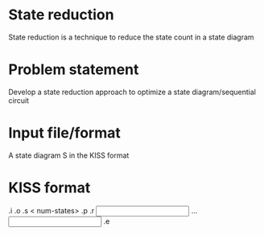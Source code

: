 # State reduction
State reduction is a technique to reduce the state count in a state diagram

# Problem statement
Develop a state reduction approach to optimize a state diagram/sequential circuit

# Input file/format 
A state diagram S in the KISS format

# KISS format
.i <num inputs>
.o <num outputs>
.s < num-states>
.p <num-terms>
.r <reset-state>
<input> <current state> <next state> <output>
...
<input> <current state> <next state> <output>
.e
